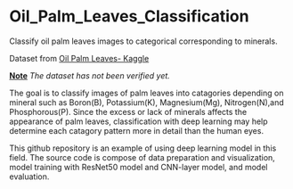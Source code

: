 # Oil_Palm_Leaves_Classification
Classify oil palm leaves images to categorical corresponding to minerals.

Dataset from <a href="https://www.kaggle.com/datasets/kvitbio06kvitbio/oil-palm-leaves">Oil Palm Leaves- Kaggle</a>

<b><u>Note</u></b> <i>The dataset has not been verified yet.</i>

The goal is to classify images of palm leaves into catagories depending on mineral such as Boron(B), Potassium(K), Magnesium(Mg), Nitrogen(N),and Phosphorous(P). Since the excess or lack of minerals affects the appearance of palm leaves, classification with deep learning may help determine each catagory pattern more in detail than the human eyes.

This github repository is an example of using deep learning model in this field. The source code is compose of data preparation and visualization, model training with ResNet50 model and CNN-layer model, and model evaluation.
